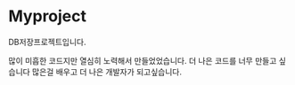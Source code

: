 # Myproject
DB저장프로젝트입니다.

많이 미흡한 코드지만 열심히 노력해서 만들었었습니다.
더 나은 코드를 너무 만들고 싶습니다 많은걸 배우고 더 나은 개발자가 되고싶습니다.
